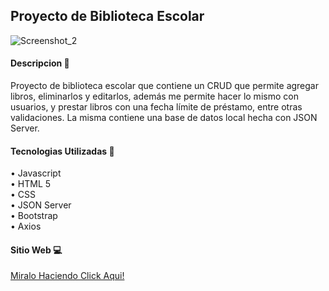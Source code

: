 <h2>Proyecto de Biblioteca Escolar</h2>

![Screenshot_2](https://github.com/user-attachments/assets/dd80767a-1dcd-4a98-b4fa-22fff74d465b)

<h4>Descripcion 🔎</h4>

<p>Proyecto de biblioteca escolar que contiene un CRUD que permite agregar libros, eliminarlos y editarlos, además me permite hacer lo mismo con usuarios, y prestar libros con una fecha límite de préstamo, entre otras validaciones. La misma contiene una base de datos local hecha con JSON Server.</p>

<h4>Tecnologias Utilizadas 📑</h4>

• Javascript </br>
• HTML 5 </br>
• CSS </br>
• JSON Server </br>
• Bootstrap </br>
• Axios </br>

<h4>Sitio Web 💻</h4>

<a href="https://biblioteca-escolar-js.netlify.app/" terget="_blank">Miralo Haciendo Click Aqui!</a>
